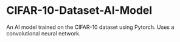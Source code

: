 # CIFAR-10-Dataset-AI-Model
An AI model trained on the CIFAR-10 dataset using Pytorch. Uses a convolutional neural network.
